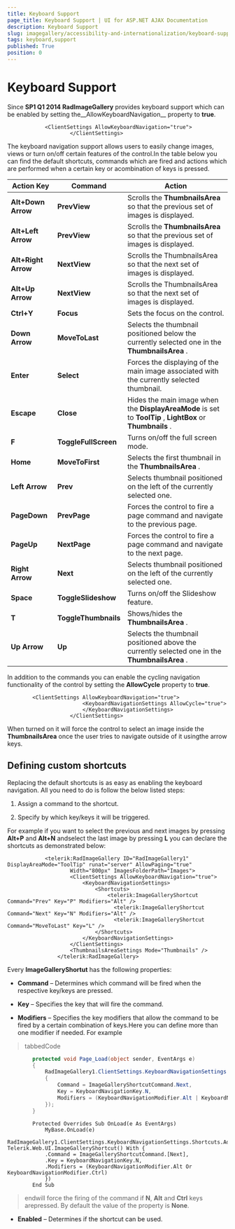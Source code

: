```yaml
---
title: Keyboard Support
page_title: Keyboard Support | UI for ASP.NET AJAX Documentation
description: Keyboard Support
slug: imagegallery/accessibility-and-internationalization/keyboard-support
tags: keyboard,support
published: True
position: 0
---
```


# Keyboard Support



Since __SP1 Q1 2014 RadImageGallery__ provides keyboard support which can be enabled by setting the__AllowKeyboardNavigation__ property to __true__.

````ASPNET
	        <ClientSettings AllowKeyboardNavigation="true">
	                </ClientSettings>
````



The keyboard navigation support allows users to easily change images, views or turn on/off certain features of the control.In the table below you can find the default shortcuts, commands which are fired and actions which are performed when a certain key or acombination of keys is pressed.


| Action Key | Command | Action |
| ------ | ------ | ------ |
| __Alt+Down Arrow__ | __PrevView__ |Scrolls the __ThumbnailsArea__ so that the previous set of images is displayed.|
| __Alt+Left Arrow__ | __PrevView__ |Scrolls the __ThumbnailsArea__ so that the previous set of images is displayed.|
| __Alt+Right Arrow__ | __NextView__ |Scrolls the ThumbnailsArea so that the next set of images is displayed.|
| __Alt+Up Arrow__ | __NextView__ |Scrolls the ThumbnailsArea so that the next set of images is displayed.|
| __Ctrl+Y__ | __Focus__ |Sets the focus on the control.|
| __Down Arrow__ | __MoveToLast__ |Selects the thumbnail positioned below the currently selected one in the __ThumbnailsArea__ .|
| __Enter__ | __Select__ |Forces the displaying of the main image associated with the currently selected thumbnail.|
| __Escape__ | __Close__ |Hides the main image when the __DisplayAreaMode__ is set to __ToolTip__ , __LightBox__ or __Thumbnails__ .|
| __F__ | __ToggleFullScreen__ |Turns on/off the full screen mode.|
| __Home__ | __MoveToFirst__ |Selects the first thumbnail in the __ThumbnailsArea__ .|
| __Left Arrow__ | __Prev__ |Selects thumbnail positioned on the left of the currently selected one.|
| __PageDown__ | __PrevPage__ |Forces the control to fire a page command and navigate to the previous page.|
| __PageUp__ | __NextPage__ |Forces the control to fire a page command and navigate to the next page.|
| __Right Arrow__ | __Next__ |Selects thumbnail positioned on the left of the currently selected one.|
| __Space__ | __ToggleSlideshow__ |Turns on/off the Slideshow feature.|
| __T__ | __ToggleThumbnails__ |Shows/hides the __ThumbnailsArea__ .|
| __Up Arrow__ | __Up__ |Selects the thumbnail positioned above the currently selected one in the __ThumbnailsArea__ .|

In addition to the commands you can enable the cycling navigation functionality of the control by	setting the __AllowCycle__ property to __true__.

````ASPNET
	    <ClientSettings AllowKeyboardNavigation="true">
	                    <KeyboardNavigationSettings AllowCycle="true">
	                    </KeyboardNavigationSettings>
	                </ClientSettings>
````



When turned on it will force the control to select an image inside the __ThumbnailsArea__ once the user tries to navigate outside of it usingthe arrow keys.

## Defining custom shortcuts

Replacing the default shortcuts is as easy as enabling the keyboard navigation. All you need to do is follow the below listed steps:

1. Assign a command to the shortcut.

1. Specify by which key/keys it will be triggered.

For example if you want to select the previous and next images by pressing __Alt+P__ and __Alt+N__ andselect the last image by pressing __L__ you can declare the shortcuts as demonstrated below:

````ASPNET
	        <telerik:RadImageGallery ID="RadImageGallery1" DisplayAreaMode="ToolTip" runat="server" AllowPaging="true"
	                Width="800px" ImagesFolderPath="Images">
	                <ClientSettings AllowKeyboardNavigation="true">
	                    <KeyboardNavigationSettings>
	                        <Shortcuts>
	                            <telerik:ImageGalleryShortcut Command="Prev" Key="P" Modifiers="Alt" />
	                              <telerik:ImageGalleryShortcut Command="Next" Key="N" Modifiers="Alt" />
	                              <telerik:ImageGalleryShortcut Command="MoveToLast" Key="L" />
	                        </Shortcuts>
	                    </KeyboardNavigationSettings>
	                </ClientSettings>
	                <ThumbnailsAreaSettings Mode="Thumbnails" />
	            </telerik:RadImageGallery>
````



Every __ImageGalleryShortut__ has the following properties:

* __Command__ – Determines which command will be fired when the respective key/keys are pressed.

* __Key__ – Specifies the key that will fire the command.

* __Modifiers__ – Specifies the key modifiers that allow the command to be fired by a certain combination of keys.Here you can define more than one modifier if needed. For example

>tabbedCode

````C#
	    protected void Page_Load(object sender, EventArgs e)
	    {
	        RadImageGallery1.ClientSettings.KeyboardNavigationSettings.Shortcuts.Add(new Telerik.Web.UI.ImageGalleryShortcut()
	        {
	            Command = ImageGalleryShortcutCommand.Next,
	            Key = KeyboardNavigationKey.N,
	            Modifiers = (KeyboardNavigationModifier.Alt | KeyboardNavigationModifier.Ctrl)
	        });
	    }
````
````VB.NET
	    Protected Overrides Sub OnLoad(e As EventArgs)
	        MyBase.OnLoad(e)
	        RadImageGallery1.ClientSettings.KeyboardNavigationSettings.Shortcuts.Add(New Telerik.Web.UI.ImageGalleryShortcut() With {
	        .Command = ImageGalleryShortcutCommand.[Next],
	        .Key = KeyboardNavigationKey.N,
	        .Modifiers = (KeyboardNavigationModifier.Alt Or KeyboardNavigationModifier.Ctrl)
	        })
	    End Sub
````
>endwill force the firing of the command if __N__, __Alt__ and __Ctrl__ keys arepressed. By default the value of the property is __None__.

* __Enabled__ – Determines if the shortcut can be used.
